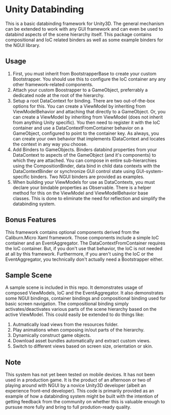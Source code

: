 # Unity Databinding

This is a basic databinding framework for Unity3D. The general mechanism can be extended to work with any GUI framework and can even be used to databind aspects of the scene hierarchy itself. This package contains compositional and IoC related binders as well as some example binders for the NGUI library.

## Usage

1. First, you must inherit from BootstrapperBase to create your custom Bootstrapper. You should use this to configure the IoC container any any other framework-related components.
2. Attach your custom Boostrapper to a GameObject, preferrably a dedicated node at the root of the hierarchy.
3. Setup a root DataContext for binding. There are two out-of-the-box options for this. You can create a ViewModel by inheriting from ViewModelBehavior and attaching that directly to a GameObject. Or, you can create a ViewModel by inheriting from ViewModel (does not inherit from anything Unity specific). You then need to register it with the IoC container and use a DataContextFromContainer behavior on a GameObject, configured to point to the container key. As always, you can create your own behavior that implements IDataContext and locates the context in any way you choose.
4. Add Binders to GameObjects. Binders databind properties from your DataContext to aspects of the GameObject (and it's components) to which they are attached. You can compose in entire sub-hierarchies using the CompositionBinder, data bind in child data contexts with the DataContextBinder or synchronize GUI control state using GUI-system-specific binders. Two NGUI binders are provided as examples.
5. When building your ViewModels for use as DataContexts, you must declare your bindable properties as Observable<T>. There is a helper method for this on the ViewModel and ViewModelBehavior base classes. This is done to eliminate the need for reflection and simplify the databinding system.

## Bonus Features
This framework contains optional components derived from the Caliburn.Micro Xaml framework. Those components include a simple IoC container and an EventAggregator. The DataContextFromContainer requires the IoC container. But, if you don't use that behavior, the IoC is not needed at all by this framework. Furthermore, if you aren't using the IoC or the EventAggregator, you technically don't actually need a Bootstrapper either.

## Sample Scene
A sample scene is included in this repo. It demonstrates usage of composed ViewModels, IoC and the EventAggregator. It also demonstrates some NGUI bindings, container bindings and compositional binding used for basic screen navigation. The compositional binding simply activates/deactivates various parts of the scene hierarchy based on the active ViewModel. This could easily be extended to do things like:

1. Autmatically load views from the resources folder.
2. Play animations when composing in/out parts of the hierarchy.
3. Dynamically construct game objects.
4. Download asset bundles automatically and extract custom views.
5. Switch to different views based on screen size, orientation or skin.

## Note 
This system has not yet been tested on mobile devices. It has not been used in a production game. It is the product of an afternoon or two of playing around with NGUI by a novice Unity3D developer (albeit an experience front-end developer). This code is primarily provided as an example of how a databinding system might be built with the intention of getting feedback from the community on whether this is valuable enough to pursuse more fully and bring to full prodution-ready quality.